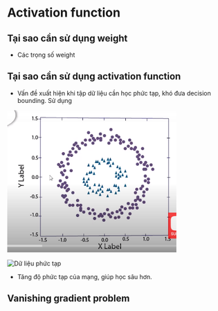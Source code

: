 # Activation function 

## Tại sao cần sử dụng weight 
- Các trọng số weight 


## Tại sao cần sử dụng activation function 

+ Vấn đề xuất hiện khi tập dữ liệu cần học phức tạp, khó đưa decision bounding. Sử dụng 

![Dữ liệu đơn giản](figures/convert_datasets1.png)


![Dữ liệu phức tạp](figures/)
+ Tăng độ phức tạp của mạng, giúp học sâu hơn.

## Vanishing gradient problem
